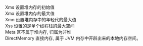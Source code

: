 Xms 设置堆内存的初始值  
Xmx 设置堆内存的最大值  
Xmn 设置堆内存中的年轻代的最大值  
Xss 设置的是单个线程栈的最大空间  
Meta 区不属于堆内存, 归属为非堆  
DirectMemory 直接内存, 属于 JVM 内存中开辟出来的本地内存空间。
